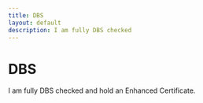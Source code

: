 ```yaml
---
title: DBS
layout: default
description: I am fully DBS checked
---
```


# DBS

I am fully DBS checked and hold an Enhanced Certificate.
